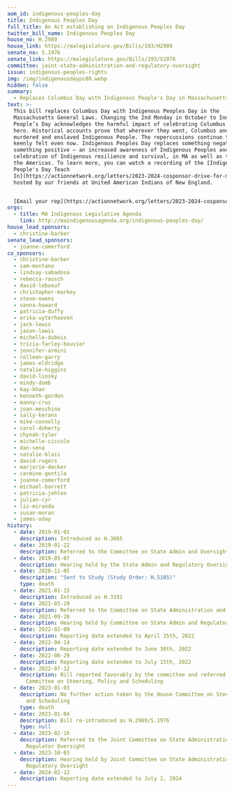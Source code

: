 ```yaml
---
aom_id: indigenous-peoples-day
title: Indigenous Peoples Day
full_title: An Act establishing an Indigenous Peoples Day
twitter_bill_name: Indigenous Peoples Day
house_no: H.2989
house_link: https://malegislature.gov/Bills/193/H2989
senate_no: S.1976
senate_link: https://malegislature.gov/Bills/193/S1976
committee: joint-state-administration-and-regulatory-oversight
issue: indigenous-peoples-rights
img: /img/indigenousdaypc08.webp
hidden: false
summary:
  - Replaces Columbus Day with Indigenous People's Day in Massachusetts Law
text: >-
  This bill replaces Columbus Day with Indigenous Peoples Day in the
  Massachusetts General Laws. Changing the 2nd Monday in October to Indigenous
  People’s Day acknowledges the harmful impact of celebrating Columbus as a
  hero. Historical accounts prove that wherever they went, Columbus and his men
  murdered and enslaved Indigenous People. The repercussions continue to be
  keenly felt even now. Indigenous Peoples Day replaces something negative with
  something positive – an increased awareness of Indigenous Peoples and a
  celebration of Indigenous resilience and survival, in MA as well as throughout
  the Americas. To learn more, you can watch a recording of the [Indigenous
  People's Day Teach
  In](https://actionnetwork.org/letters/2023-2024-cosponsor-drive-for-mass-indigenous-legislative-agenda)
  hosted by our friends at United American Indians of New England. 


  [Email your rep](https://actionnetwork.org/letters/2023-2024-cosponsor-drive-for-mass-indigenous-legislative-agenda)
orgs:
  - title: MA Indigenous Legislative Agenda
    link: http://maindigenousagenda.org/indigenous-peoples-day/
house_lead_sponsors:
  - christine-barber
senate_lead_sponsors:
  - joanne-comerford
co_sponsors:
  - christine-barber
  - sam-montano
  - lindsay-sabadosa
  - rebecca-rausch
  - david-leboeuf
  - christopher-markey
  - steve-owens
  - vanna-howard
  - patricia-duffy
  - erika-uyterhoeven
  - jack-lewis
  - jason-lewis
  - michelle-dubois
  - tricia-farley-bouvier
  - jennifer-armini
  - colleen-garry
  - james-eldridge
  - natalie-higgins
  - david-linsky
  - mindy-domb
  - kay-khan
  - kenneth-gordon
  - manny-cruz
  - joan-meschino
  - sally-kerans
  - mike-connolly
  - carol-doherty
  - chynah-tyler
  - michelle-ciccolo
  - dan-sena
  - natalie-blais
  - david-rogers
  - marjorie-decker
  - carmine-gentile
  - joanne-comerford
  - michael-barrett
  - patricia-jehlen
  - julian-cyr
  - liz-miranda
  - susan-moran
  - james-oday
history:
  - date: 2019-01-01
    description: Introduced as H.3665
  - date: 2019-01-22
    description: Referred to the Committee on State Admin and Oversight
  - date: 2019-05-07
    description: Hearing held by the State Admin and Regulatory Oversight Committee
  - date: 2020-11-05
    description: "Sent to Study (Study Order: H.5105)"
    type: death
  - date: 2021-01-15
    description: Introduced as H.3191
  - date: 2021-03-29
    description: Referred to the Committee on State Administration and Regulatory Oversight
  - date: 2021-09-28
    description: Hearing held by Committee on State Admin and Regulatory Oversight
  - date: 2022-02-09
    description: Reporting date extended to April 15th, 2022
  - date: 2022-04-14
    description: Reporting date extended to June 30th, 2022
  - date: 2022-06-29
    description: Reporting date extended to July 15th, 2022
  - date: 2022-07-12
    description: Bill reported favorably by the committee and referred to the House
      Committee on Steering, Policy and Scheduling
  - date: 2023-01-03
    description: No further action taken by the House Committee on Steering, Policy,
      and Scheduling
    type: death
  - date: 2023-01-04
    description: Bill re-introduced as H.2989/S.1976
    type: null
  - date: 2023-02-16
    description: Referred to the Joint Committee on State Administration and
      Regulator Oversight
  - date: 2023-10-03
    description: Hearing held by Joint Committee on State Administration and
      Regulatory Oversight
  - date: 2024-02-12
    description: Reporting date extended to July 1, 2024
---
```

